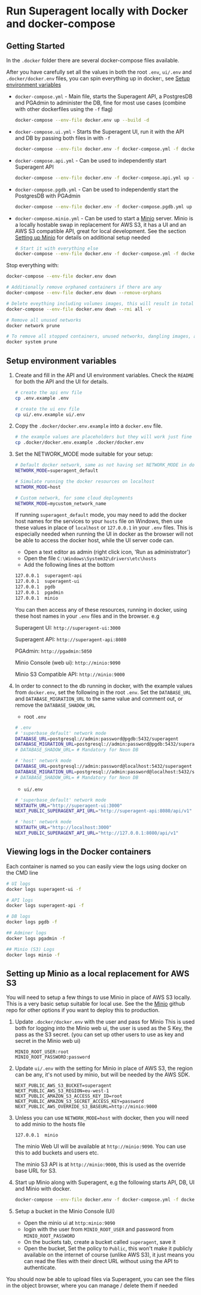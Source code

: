 # Run Superagent locally with Docker and docker-compose

## Getting Started

In the `.docker` folder there are several docker-compose files available.

After you have carefully set all the values in both the root `.env`, `ui/.env` and `.docker/docker.env` files, you can spin everything up in docker:, see [Setup environment variables](#setup-environment-variables)

- `docker-compose.yml` - Main file, starts the Superagent API, a PostgresDB and PGAdmin to administer the DB, fine for most use cases (combine with other dockerfiles using the `-f` flag)
  
  ``` bash
  docker-compose --env-file docker.env up --build -d
  ```

- `docker-compose.ui.yml` - Starts the Superagent UI, run it with the API and DB by passing both files in with `-f`
  
  ``` bash
  docker-compose --env-file docker.env -f docker-compose.yml -f docker-compose.ui.yml up --build -d
  ```

- `docker-compose.api.yml` - Can be used to independently start Superagent API

  ``` bash
  docker-compose --env-file docker.env -f docker-compose.api.yml up --build -d
  ```

- `docker-compose.pgdb.yml` - Can be used to independently start the PostgresDB with PGAdmin

  ``` bash
  docker-compose --env-file docker.env -f docker-compose.pgdb.yml up --build -d
  ```

- `docker-compose.minio.yml` - Can be used to start a [Minio](https://github.com/minio/minio) server. Minio is a locally hostable swap in replacement for AWS S3, it has a UI and an AWS S3 compatible API, great for local development. See the section [Setting up Minio](#setting-up-minio-as-a-local-replacement-for-aws-s3) for details on additional setup needed

  ``` bash
  # Start it with everything else
  docker-compose --env-file docker.env -f docker-compose.yml -f docker-compose.ui.yml -f docker-compose.minio.yml up --build -d
  ```

Stop everything with:

``` bash
docker-compose --env-file docker.env down

# Additionally remove orphaned containers if there are any
docker-compose --env-file docker.env down --remove-orphans

# Delete eveything including volumes images, this will result in total data loss
docker-compose --env-file docker.env down --rmi all -v

# Remove all unused networks
docker network prune

# To remove all stopped containers, unused networks, dangling images, and build cache, you can use:
docker system prune
```

## Setup environment variables

1. Create and fill in the API and UI environment variables. Check the `README` for both the API and the UI for details.

   ``` bash
   # create the api env file
   cp .env.example .env

   # create the ui env file
   cp ui/.env.example ui/.env
   ```

2. Copy the `.docker/docker.env.example` into a `docker.env` file.

   ``` bash
   # the example values are placeholders but they will work just fine locally.
   cp .docker/docker.env.example .docker/docker.env
   ```

3. Set the NETWORK_MODE mode suitable for your setup:

   ``` bash
   # Default docker network, same as not having set NETWORK_MODE in docker-compose files. 
   NETWORK_MODE=superagent_default

   # Simulate running the docker resources on localhost
   NETWORK_MODE=host

   # Custom network, for some cloud deployments
   NETWORK_MODE=mycustom_network_name
   ```

   If running `superagent_default` mode, you may need to add the docker host names for the services to your `hosts` file on Windows, then use these values in place of `localhost` or `127.0.0.1` in your `.env` files. This is especially needed when running the UI in docker as the browser will not be able to access the docker host, while the UI server code can.

   - Open a text editor as admin (right click icon, 'Run as administrator')
   - Open the file `C:\Windows\System32\drivers\etc\hosts`
   - Add the following lines at the bottom

   ``` bash
   127.0.0.1  superagent-api
   127.0.0.1  superagent-ui
   127.0.0.1  pgdb
   127.0.0.1  pgadmin
   127.0.0.1  minio
   ```

   You can then access any of these resources, running in docker, using these host names in your `.env` files and in the browser. e.g

   Superagent UI: `http://superagent-ui:3000`

   Superagent API: `http://superagent-api:8080`

   PGAdmin: `http://pgadmin:5050`

   Minio Console (web ui): `http://minio:9090`

   Minio S3 Compatible API: `http://minio:9000`

4. In order to connect to the db running in docker, with the example values from `docker.env`, set the following in the root `.env`. Set the `DATABASE_URL` and `DATABASE_MIGRATION_URL` to the same value and comment out, or remove the `DATABASE_SHADOW_URL`

   - root `.env`

    ``` bash
    # .env
    # 'superbase_default' network mode
    DATABASE_URL=postgresql://admin:password@pgdb:5432/superagent
    DATABASE_MIGRATION_URL=postgresql://admin:password@pgdb:5432/superagent
    # DATABASE_SHADOW_URL= # Mandatory for Neon DB

    # 'host' network mode
    DATABASE_URL=postgresql://admin:password@localhost:5432/superagent
    DATABASE_MIGRATION_URL=postgresql://admin:password@localhost:5432/superagent
    # DATABASE_SHADOW_URL= # Mandatory for Neon DB
    ```

    - `ui/.env`

    ``` bash
    # 'superbase_default' network mode
    NEXTAUTH_URL="http://superagent-ui:3000"
    NEXT_PUBLIC_SUPERAGENT_API_URL="http://superagent-api:8080/api/v1"

    # 'host' network mode
    NEXTAUTH_URL="http://localhost:3000"
    NEXT_PUBLIC_SUPERAGENT_API_URL="http://127.0.0.1:8080/api/v1"
    ```

## Viewing logs in the Docker containers

Each container is named so you can easily view the logs using docker on the CMD line

``` bash
# UI logs
docker logs superagent-ui -f

# API logs
docker logs superagent-api -f

# DB logs
docker logs pgdb -f

## Adminer logs
docker logs pgadmin -f

## Minio (S3) Logs
docker logs minio -f

```

## Setting up Minio as a local replacement for AWS S3

You will need to setup a few things to use Minio in place of AWS S3 locally. This is a very basic setup suitable for local use. See the the [Minio](https://github.com/minio/minio) github repo for other options if you want to deploy this to production.

1. Update `.docker/docker.env` with the user and pass for Minio
   This is used both for logging into the Minio web ui, the user is used as the S Key, the pass as the S3 secret. (you can set up other users to use as key and secret in the Minio web ui)

   ``` env
   MINIO_ROOT_USER:root
   MINIO_ROOT_PASSWORD:password
   ```

2. Update `ui/.env` with the setting for Minio in place of AWS S3, the region can be any, it's not used by minio, but will be needed by the AWS SDK.

   ``` env
   NEXT_PUBLIC_AWS_S3_BUCKET=superagent
   NEXT_PUBLIC_AWS_S3_REGION=eu-west-1
   NEXT_PUBLIC_AMAZON_S3_ACCESS_KEY_ID=root
   NEXT_PUBLIC_AMAZON_S3_SECRET_ACCESS_KEY=password
   NEXT_PUBLIC_AWS_OVERRIDE_S3_BASEURL=http://minio:9000
   ```

3. Unless you can use `NETWORK_MODE=host` with docker, then you will need to add minio to the hosts file

   ``` hosts
   127.0.0.1  minio
   ```

   The minio Web UI will be available at `http://minio:9090`. You can use this to add buckets and users etc.

   The minio S3 API is at `http://minio:9000`, this is used as the override base URL for S3.

4. Start up Minio along with Superagent, e.g the following starts API, DB, UI and Minio with docker.

   ``` bash
   docker-compose --env-file docker.env -f docker-compose.yml -f docker-compose.ui.yml -f docker-compose.minio.yml up --build -d
   ```

5. Setup a bucket in the Minio Console (UI)
   - Open the minio ui at `http:minio:9090`
   - login with the user from `MINIO_ROOT_USER` and password from `MINIO_ROOT_PASSWORD`
   - On the buckets tab, create a bucket called `superagent`, save it
   - Open the bucket, Set the policy to `Public`, this won't make it publicly available on the internet of course (unlike AWS S3), it just means you can read the files with their direct URL without using the API to authenticate.

You should now be able to upload files via Superagent, you can see the files in the object browser, where you can manage / delete them if needed
